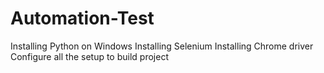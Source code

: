 # Automation-Test
Installing Python on Windows
Installing Selenium 
Installing Chrome driver
Configure all the setup to build project
